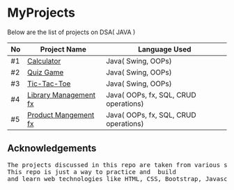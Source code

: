 # MyProjects

Below are the list of projects on DSA( JAVA )

| No   | Project Name                                                                 |  Language Used          |
|----- |------------------------------------------------------------------------------|-------------------------|
| #1   | [Calculator](https://github.com/Saqlaen/MyProjects/tree/main/Calculator)     |  Java( Swing, OOPs)     | 
| #2   | [Quiz Game](https://github.com/Saqlaen/MyProjects/tree/main/QuizGame)        |  Java( Swing, OOPs)     | 
| #3   | [Tic-Tac-Toe](https://github.com/Saqlaen/MyProjects/tree/main/TicTacToe)     |  Java( Swing, OOPs)     | 
| #4   | [Library Management fx](https://github.com/Saqlaen/MyProjects/tree/main/LibraryManagementFX/LibraryMangement/src/main)     |  Java( OOPs, fx, SQL, CRUD operations)    | 
| #5   | [Product Mangement fx](https://github.com/Saqlaen/MyProjects/tree/main/Product_WebsiteFX/src/main)     |  Java( OOPs, fx, SQL, CRUD operations)     |

## Acknowledgements

<pre>
The projects discussed in this repo are taken from various sources rights to them belongs to their respective owners only. 
This repo is just a way to practice and  build 
and learn web technologies like HTML, CSS, Bootstrap, Javascript, React, Java and Redux.
</pre>
